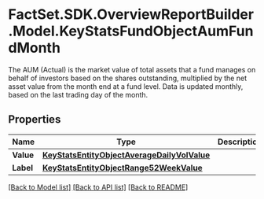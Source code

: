 # FactSet.SDK.OverviewReportBuilder.Model.KeyStatsFundObjectAumFundMonth
The AUM (Actual) is the market value of total assets that a fund manages on behalf of investors based on the shares outstanding, multiplied by the net asset value from the month end at a fund level. Data is updated monthly, based on the last trading day of the month.

## Properties

Name | Type | Description | Notes
------------ | ------------- | ------------- | -------------
**Value** | [**KeyStatsEntityObjectAverageDailyVolValue**](KeyStatsEntityObjectAverageDailyVolValue.md) |  | 
**Label** | [**KeyStatsEntityObjectRange52WeekValue**](KeyStatsEntityObjectRange52WeekValue.md) |  | 

[[Back to Model list]](../README.md#documentation-for-models) [[Back to API list]](../README.md#documentation-for-api-endpoints) [[Back to README]](../README.md)

